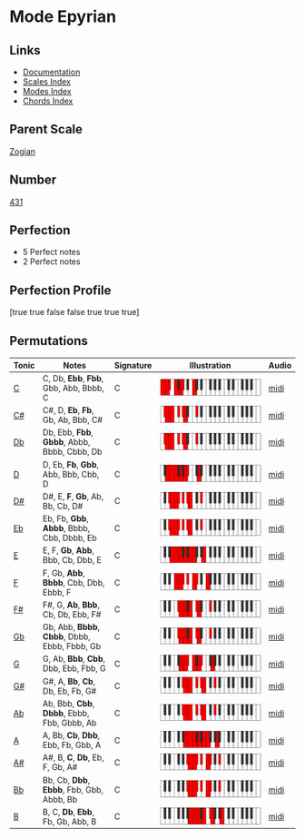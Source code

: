 # Mode Epyrian

## Links

- [Documentation](index.md)
- [Scales Index](Scales.md)
- [Modes Index](Modes.md)
- [Chords Index](Chords.md)

## Parent Scale

[Zogian](ScaleZogian.md)

## Number

[431](https://ianring.com/musictheory/scales/431)

## Perfection

- 5 Perfect notes
- 2 Perfect notes

## Perfection Profile

[true true false false true true true]

## Permutations

| Tonic | Notes | Signature | Illustration | Audio |
|-------|-------|-----------|--------------|-------|
| [C](ModeCNaturalEpyrian.md) | C, Db, **Ebb**, **Fbb**, Gbb, Abb, Bbbb, C | C | ![CNaturalEpyrian](ModeCNaturalEpyrian.png) | [midi](https://github.com/edipermadi/music/blob/main/docs/ModeCNaturalEpyrian.mid?raw=true) |
| [C#](ModeCSharpEpyrian.md) | C#, D, **Eb**, **Fb**, Gb, Ab, Bbb, C# | C | ![CSharpEpyrian](ModeCSharpEpyrian.png) | [midi](https://github.com/edipermadi/music/blob/main/docs/ModeCSharpEpyrian.mid?raw=true) |
| [Db](ModeDFlatEpyrian.md) | Db, Ebb, **Fbb**, **Gbbb**, Abbb, Bbbb, Cbbb, Db | C | ![DFlatEpyrian](ModeDFlatEpyrian.png) | [midi](https://github.com/edipermadi/music/blob/main/docs/ModeDFlatEpyrian.mid?raw=true) |
| [D](ModeDNaturalEpyrian.md) | D, Eb, **Fb**, **Gbb**, Abb, Bbb, Cbb, D | C | ![DNaturalEpyrian](ModeDNaturalEpyrian.png) | [midi](https://github.com/edipermadi/music/blob/main/docs/ModeDNaturalEpyrian.mid?raw=true) |
| [D#](ModeDSharpEpyrian.md) | D#, E, **F**, **Gb**, Ab, Bb, Cb, D# | C | ![DSharpEpyrian](ModeDSharpEpyrian.png) | [midi](https://github.com/edipermadi/music/blob/main/docs/ModeDSharpEpyrian.mid?raw=true) |
| [Eb](ModeEFlatEpyrian.md) | Eb, Fb, **Gbb**, **Abbb**, Bbbb, Cbb, Dbbb, Eb | C | ![EFlatEpyrian](ModeEFlatEpyrian.png) | [midi](https://github.com/edipermadi/music/blob/main/docs/ModeEFlatEpyrian.mid?raw=true) |
| [E](ModeENaturalEpyrian.md) | E, F, **Gb**, **Abb**, Bbb, Cb, Dbb, E | C | ![ENaturalEpyrian](ModeENaturalEpyrian.png) | [midi](https://github.com/edipermadi/music/blob/main/docs/ModeENaturalEpyrian.mid?raw=true) |
| [F](ModeFNaturalEpyrian.md) | F, Gb, **Abb**, **Bbbb**, Cbb, Dbb, Ebbb, F | C | ![FNaturalEpyrian](ModeFNaturalEpyrian.png) | [midi](https://github.com/edipermadi/music/blob/main/docs/ModeFNaturalEpyrian.mid?raw=true) |
| [F#](ModeFSharpEpyrian.md) | F#, G, **Ab**, **Bbb**, Cb, Db, Ebb, F# | C | ![FSharpEpyrian](ModeFSharpEpyrian.png) | [midi](https://github.com/edipermadi/music/blob/main/docs/ModeFSharpEpyrian.mid?raw=true) |
| [Gb](ModeGFlatEpyrian.md) | Gb, Abb, **Bbbb**, **Cbbb**, Dbbb, Ebbb, Fbbb, Gb | C | ![GFlatEpyrian](ModeGFlatEpyrian.png) | [midi](https://github.com/edipermadi/music/blob/main/docs/ModeGFlatEpyrian.mid?raw=true) |
| [G](ModeGNaturalEpyrian.md) | G, Ab, **Bbb**, **Cbb**, Dbb, Ebb, Fbb, G | C | ![GNaturalEpyrian](ModeGNaturalEpyrian.png) | [midi](https://github.com/edipermadi/music/blob/main/docs/ModeGNaturalEpyrian.mid?raw=true) |
| [G#](ModeGSharpEpyrian.md) | G#, A, **Bb**, **Cb**, Db, Eb, Fb, G# | C | ![GSharpEpyrian](ModeGSharpEpyrian.png) | [midi](https://github.com/edipermadi/music/blob/main/docs/ModeGSharpEpyrian.mid?raw=true) |
| [Ab](ModeAFlatEpyrian.md) | Ab, Bbb, **Cbb**, **Dbbb**, Ebbb, Fbb, Gbbb, Ab | C | ![AFlatEpyrian](ModeAFlatEpyrian.png) | [midi](https://github.com/edipermadi/music/blob/main/docs/ModeAFlatEpyrian.mid?raw=true) |
| [A](ModeANaturalEpyrian.md) | A, Bb, **Cb**, **Dbb**, Ebb, Fb, Gbb, A | C | ![ANaturalEpyrian](ModeANaturalEpyrian.png) | [midi](https://github.com/edipermadi/music/blob/main/docs/ModeANaturalEpyrian.mid?raw=true) |
| [A#](ModeASharpEpyrian.md) | A#, B, **C**, **Db**, Eb, F, Gb, A# | C | ![ASharpEpyrian](ModeASharpEpyrian.png) | [midi](https://github.com/edipermadi/music/blob/main/docs/ModeASharpEpyrian.mid?raw=true) |
| [Bb](ModeBFlatEpyrian.md) | Bb, Cb, **Dbb**, **Ebbb**, Fbb, Gbb, Abbb, Bb | C | ![BFlatEpyrian](ModeBFlatEpyrian.png) | [midi](https://github.com/edipermadi/music/blob/main/docs/ModeBFlatEpyrian.mid?raw=true) |
| [B](ModeBNaturalEpyrian.md) | B, C, **Db**, **Ebb**, Fb, Gb, Abb, B | C | ![BNaturalEpyrian](ModeBNaturalEpyrian.png) | [midi](https://github.com/edipermadi/music/blob/main/docs/ModeBNaturalEpyrian.mid?raw=true) |

